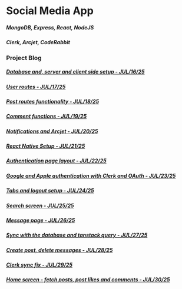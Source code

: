 # Social Media App

##### MongoDB, Express, React, NodeJS

##### Clerk, Arcjet, CodeRabbit

#####

#####

#####

### Project Blog

##### [Database and, server and client side setup - JUL/16/25](https://blog.naver.com/detol3953/223935903819)

##### [User routes - JUL/17/25](https://blog.naver.com/detol3953/223937058607)

##### [Post routes functionality - JUL/18/25](https://blog.naver.com/detol3953/223938071338)

##### [Comment functions - JUL/19/25](https://blog.naver.com/detol3953/223939778005)

##### [Notifications and Arcjet - JUL/20/25](https://blog.naver.com/detol3953/223940275966)

##### [React Native Setup - JUL/21/25](https://blog.naver.com/detol3953/223941142082)

##### [Authentication page layout - JUL/22/25](https://blog.naver.com/detol3953/223942763288)

##### [Google and Apple authentication with Clerk and OAuth - JUL/23/25](https://blog.naver.com/detol3953/223944357102)

##### [Tabs and logout setup - JUL/24/25](https://blog.naver.com/detol3953/223945380857)

##### [Search screen - JUL/25/25](https://blog.naver.com/detol3953/223946455509)

##### [Message page - JUL/26/25](https://blog.naver.com/detol3953/223947640144)

##### [Sync with the database and tanstack query - JUL/27/25](https://blog.naver.com/detol3953/223948559285)

##### [Create post, delete messages - JUL/28/25](https://blog.naver.com/detol3953/223949750258)

##### [Clerk sync fix - JUL/29/25](https://blog.naver.com/detol3953/223951021116)

##### [Home screen - fetch posts, post likes and comments - JUL/30/25](https://blog.naver.com/detol3953/223952037021)